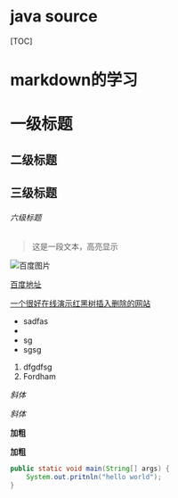 # java source

[TOC]



# markdown的学习

# 一级标题

## 二级标题

## 三级标题

###### 六级标题



> 这是一段文本，高亮显示

![百度图片](https://www.baidu.com/img/dong_a16028f60eed614e4fa191786f32f417.gif)

[百度地址](http://www.baidu.com)

[一个很好在线演示红黑树插入删除的网站](https://www.cs.usfca.edu/~galles/visualization/RedBlack.html])





* sadfas
* 
* sg
* sgsg

1. dfgdfsg
2. Fordham



*斜体*

_斜体_



**加粗**

__加粗__

```java
public static void main(String[] args) {
    System.out.pritnln("hello world");
}
```


